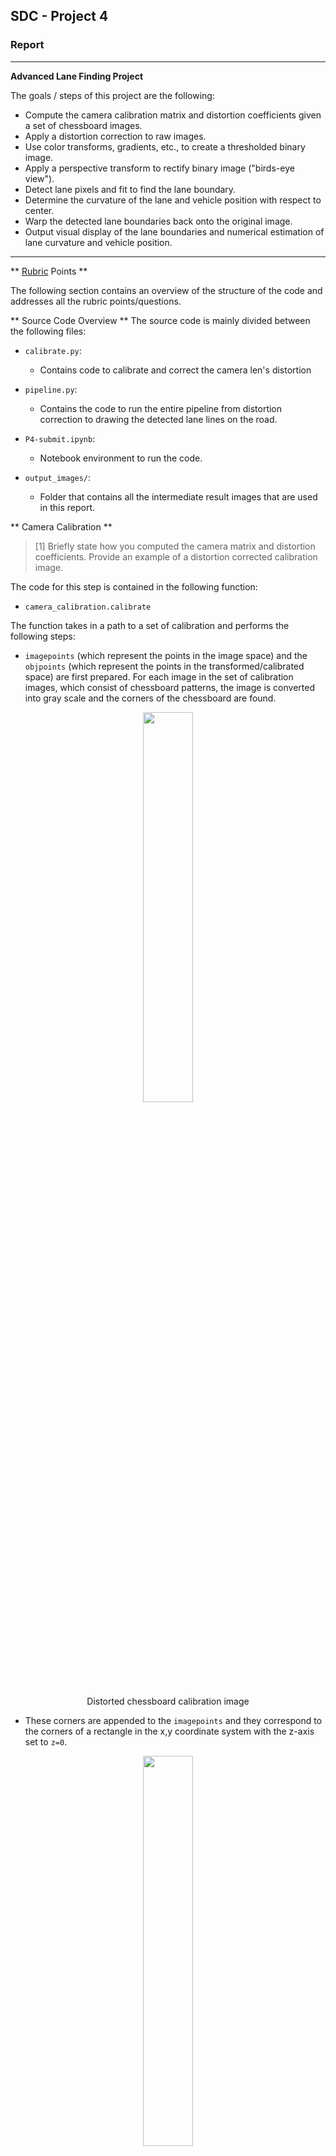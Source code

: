 ## SDC - Project 4

### Report

---

**Advanced Lane Finding Project**

The goals / steps of this project are the following:

* Compute the camera calibration matrix and distortion coefficients given a set of chessboard images.
* Apply a distortion correction to raw images.
* Use color transforms, gradients, etc., to create a thresholded binary image.
* Apply a perspective transform to rectify binary image ("birds-eye view").
* Detect lane pixels and fit to find the lane boundary.
* Determine the curvature of the lane and vehicle position with respect to center.
* Warp the detected lane boundaries back onto the original image.
* Output visual display of the lane boundaries and numerical estimation of lane curvature and vehicle position.

---

** [Rubric](https://review.udacity.com/#!/rubrics/571/view) Points **

The following section contains an overview of the structure of the code and addresses all the rubric points/questions.

** Source Code Overview **
The source code is mainly divided between the following files:
* `calibrate.py`:
  * Contains code to calibrate and correct the camera len's distortion


* `pipeline.py`:
  * Contains the code to run the entire pipeline from distortion correction to drawing the detected lane lines on the road.


* `P4-submit.ipynb`:
  * Notebook environment to run the code.


* `output_images/`:
  * Folder that contains all the intermediate result images that are used in this report.

** Camera Calibration **

> [1] Briefly state how you computed the camera matrix and distortion coefficients. Provide an example of a distortion corrected calibration image.

The code for this step is contained in the following function:
* `camera_calibration.calibrate`


The function takes in a path to a set of calibration and performs the following steps:

* `imagepoints` (which represent the points in the image space) and the `objpoints` (which represent the points in the transformed/calibrated space) are first prepared. For each image in the set of calibration images, which consist of chessboard patterns, the image is converted into gray scale and the corners of the chessboard are found.

<p align="center">
  <img src="./output_images/chessboard.png" width="40%"/>
  <p align="center">Distorted chessboard calibration image</p>
</p>

* These corners are appended to the `imagepoints` and they correspond to the corners of a rectangle in the x,y coordinate system with the z-axis set to `z=0`.

<p align="center">
  <img src="./output_images/chessboard-corners.png" width="40%"/>
  <p align="center">Chessboard corners in distorted image for calibration</p>
</p>

* Now that we have a mapping between the corners identified in the camera image and the target corners in the x,y plane, the camera can be calibrated using the `imagepoints` and the `objpoints`.

<p align="center">
  <img src="./output_images/undistorted.png" width="40%"/>
  <p align="center">Undistorted image</p>
</p>

* Once calibrated, the calibration matrix and the distortion coefficients are used to `undistort` the image and perform a perspective transformation on the chessboard images to visually check if the calibration was accurately performed.

<p align="center">
  <img src="./output_images/chessboard-warped.png" width="40%"/>
  <p align="center">Perspective transformation and distortion correction applied to the chessboard image</p>
</p>

### Pipeline (single images)

> [1] Provide an example of a distortion-corrected image.

An example of the distortion correction applied to a test image using the calibration matrix and distortion coefficients from the camera calibration step.

<p align="center">
  <img src="./output_images/test-1.png" width="40%"/>
  <p align="center">Distorted test image</p>
</p>

<p align="center">
  <img src="./output_images/test-1-undistorted.png" width="40%"/>
  <p align="center">Undistorted/Distortion Corrected test image</p>
</p>

> [2] Describe how (and identify where in your code) you used color transforms, gradients or other methods to create a thresholded binary image.  Provide an example of a binary image result.

The pipeline method responsible for creating the color and gradient transforms is as follows:
* `Pipeline.color_gradient_threshold_transform`

The above method creates the following variables:
* `R_binary`
  * A thresholded binary image of the RED channel of the image in RGB color space

  <p align="center">
    <img src="./output_images/test-1-R.png" width="40%"/>
    <p align="center">The yellow lane line and parts of the white lane lines are visible (binary 1) in the RED channel with a lot of noise</p>
  </p>

* `G_binary`
  * A thresholded binary image of the GREEN channel of the image in RGB color space

  <p align="center">
    <img src="./output_images/test-1-G.png" width="40%"/>
    <p align="center">The yellow lane line and parts of the white lane lines are visible (binary 1) in the GREEN channel with a lesser noise compared to RED</p>
  </p>

* `L_binary`
  * A thresholded binary image of the LIGHTNESS channel of the image in the HLS color space

  <p align="center">
    <img src="./output_images/test-1-L.png" width="40%"/>
    <p align="center">The yellow lane line and parts of the white lane lines are visible (binary 1) in the LIGHTNESS channel similar to the RED and GREEN channels.</p>
  </p>

* `S_binary`
  * A thresholded binary image of the SATURATION channel of the image in the HLS color space

  <p align="center">
    <img src="./output_images/test-1-S.png" width="40%"/>
    <p align="center">The yellow lane line and parts of the white lane lines are visible (binary 1) in the SATURATION channel and compared to the other binary images, the lane lines are more clearly visible in this channel.</p>
  </p>

* `gradx`
  * A thresholded binary image with Sobel operator applied in the X direction.

  <p align="center">
    <img src="./output_images/test-1-gradx.png" width="40%"/>
    <p align="center">This image shows that lines in the vertical direction are picked up pretty well.</p>
  </p>

* `dir_binary`
  * A thresholded binary image of the directional gradients.

  <p align="center">
    <img src="./output_images/test-1-dir.png" width="40%"/>
    <p align="center"></p>
  </p>


In the above images, `S_binary` and `gradx` seem to best pick up the lane lines. But instead of limiting the use of just these two binary images, we can use a combination of the different binary images, by adding and removing some of the information contributed by them.

To create a thresholded image for the lane detection polynomial fit algorithm, we take a combination as follows:

```
thresholded_image = ((R_binary | G_binary | L_binary) & S_binary | (gradx & G_binary & L_binary & dir_binary))
```

* The `R`,`G` and `L` binary images are `OR`-ed together since they result in similar images.
* This is then combined with the `S` binary image to remove some of the noise associated with the `S` binary image
* This is further `OR`-ed with an `AND` combination of `gradx`, `G`, `L` and `dir` binary images.

The final result is as follows:

<p align="center">
  <img src="./output_images/test-1-threshold.png" width="40%"/>
  <p align="center">The lane lines are more prominently visible in the combined threshold image</p>
</p>

> [3] Describe how (and identify where in your code) you performed a perspective transform and provide an example of a transformed image.

To perform the perspective transformation, a small section of the thresholded image is first selected as follows:

<p align="center">
  <img src="./output_images/test-1-mask.png" width="40%"/>
  <p align="center">A mask is created around the region of the lane (assuming that the camera is centered on the dashboard of the car)</p>
</p>

The pipeline method responsible for creating the color and gradient transforms is as follows:
* `Pipeline.perspective_transform` - Line 298

It uses two sets of points:
* `src` - The corners of the mask in the thresholded image.
* `dst` - The corners of the rectangle in the destination image (which is the perspective transformed birds-eye view image)

The corners in the src image are chosen as follows:
```
left_bottom = [xsize*CONFIG['mask']['lb_x'], ysize*CONFIG['mask']['lb_y']]
right_bottom = [xsize*CONFIG['mask']['rb_x'], ysize*CONFIG['mask']['rb_y']]

left_top = [xsize*CONFIG['mask']['lt_x'], ysize*CONFIG['mask']['lt_y']]
right_top = [xsize*CONFIG['mask']['rt_x'], ysize*CONFIG['mask']['rt_y']]

x = [left_bottom[0], right_bottom[0], right_top[0], left_top[0], left_bottom[0]]
y = [left_bottom[1], right_bottom[1], right_top[1], left_top[1],  left_bottom[1]]
```

The CONFIG object defines the mask coordinates as percentage values:

```
CONFIG = {
    'mask': {
        'lt_y': 0.6,
        'lt_x': 0.49,
        'rt_y': 0.6,
        'rt_x': 0.545,

        'lb_x': 0.18,
        'lb_y': 1,        
        'rb_x': 0.93,
        'rb_y': 1
    }
}
```

The corresponding coordinates of `dst` are computed as follows:
```
w, h = image.shape[1::-1]
top = -3; bottom = 1; left = 0.3; right = 0.7

src = np.float32([corners[3],corners[2],corners[1],corners[0]])
dst = np.float32([[w*left, h*top],[w*right, h*top],[w*right, h*bottom],[w*left, h*bottom]])
```

This resulted in the following source and destination points:

| Source        | Destination   |
|:-------------:|:-------------:|
| 627, 427      | 384, -2160        |
| 697, 427      | 896, -2169      |
| 1190, 712     | 896, 720      |
| 230, 712     | 384, 720        |

I verified that my perspective transform was working as expected by drawing the `src` and `dst` points onto a test image and its warped counterpart to verify that the lines appear parallel in the warped image.

<p align="center">
  <img src="./output_images/test-1-perspective.png" width="40%"/>
  <p align="center">The lane lines appear parallel in the perspective transformed image</p>
</p>

> [4] Describe how (and identify where in your code) you identified lane-line pixels and fit their positions with a polynomial?

To identify the lane lines I implemented a method to use the perspective transformed image to detect lane lines by:
* Finding a histogram of raw intensities for the bottom half of the image

    * Computing the positions of peaks of the image intensities which roughly should correspond to the lane
    lines. The histogram is divided vertically to find 2 peaks, the first peak is for the left lane line and the second is for the right lane line.

    * Step through small windows in the Y direction, by moving the centers of the windows based on the number
    of pixels within the the window and append the pixels within this image to an array that would potentially
    identify the lane lines.

    <p align="center">
      <img src="./output_images/test-1-windows.png" width="40%"/>
      <p align="center">Small windows drawn vertically based on histogram peaks.</p>
    </p>

    * Once these arrays have all the image pixels that potentially correspond to the lane line points, the problem now becomes a line fitting problem to a distribution of points in a plane.

    <p align="center">
      <img src="./output_images/test-1-windows.png" width="40%"/>
      <p align="center">Small windows drawn vertically based on histogram peaks.</p>
    </p>

    * 2nd degree polynomials are fit to these sets of points (for each lane line).

    * The current fit is saved for the next frame.

The part of the code responsible for detecting lines is as follows:
* `pipeline.Pipeline.detect_lane_lines` - Detects lane line on the first frame
* `pipeline.Pipeline.detect_lane_lines_with_prior` - - Detects lane line on all the future frames by using the previous frame's lane line fit.

Once we have the first frame's lane line fit, we consider the issues and solutions for the frames after the first lane line detection has been made:

* One problem that I came across here was that despite fitting the lane lines accurately in the first frame, future frames were not always guaranteed to have an accurate fit for either of the lines, due to change in the curvature of the road.

* A solution to this problem was to use the fit from the previous frame and create points along the fit on the new image, so, together with the points in the new frame, the resulting point distribution would be closer to the actual lane line.

* Additionally, instead of re-running the stepping through all the windows, we can use the points from the previous frame's lane line fit and search within a margin.

![alt text][image5]

> [5] Describe how (and identify where in your code) you calculated the radius of curvature of the lane and the position of the vehicle with respect to center.

I did this in lines # through # in my code in `my_other_file.py`

> [6] Provide an example image of your result plotted back down onto the road such that the lane area is identified clearly.

I implemented this step in lines # through # in my code in `yet_another_file.py` in the function `map_lane()`.  Here is an example of my result on a test image:

![alt text][image6]

---

### Pipeline (video)

> [1] Provide a link to your final video output.  Your pipeline should perform reasonably well on the entire project video (wobbly lines are ok but no catastrophic failures that would cause the car to drive off the road!).

Here's a [link to my video result](./project_video.mp4)

---

### Discussion

> [1] Briefly discuss any problems / issues you faced in your implementation of this project.  Where will your pipeline likely fail?  What could you do to make it more robust?

Here I'll talk about the approach I took, what techniques I used, what worked and why, where the pipeline might fail and how I might improve it if I were going to pursue this project further.
